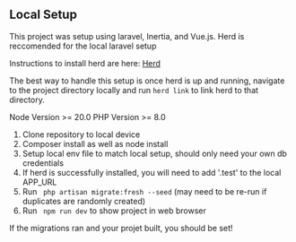 ## Local Setup

This project was setup using laravel, Inertia, and Vue.js. Herd is reccomended for the local laravel setup

Instructions to install herd are here:
[Herd](https://herd.laravel.com/docs/1/getting-started/installation)

The best way to handle this setup is once herd is up and running, navigate to the project directory locally and run ``` herd link ``` to link herd to that directory. 

Node Version >= 20.0
PHP Version >= 8.0

1. Clone repository to local device
2. Composer install as well as node install
3. Setup local env file to match local setup, should only need your own db credentials
4. If herd is successfully installed, you will need to add '.test' to the local APP_URL 
5. Run ``` php artisan migrate:fresh --seed``` (may need to be re-run if duplicates are randomly created)
6. Run ``` npm run dev``` to show project in web browser

If the migrations ran and your projet built, you should be set! 
